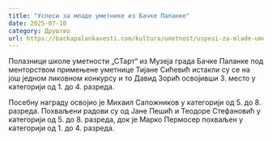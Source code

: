 ```yaml
---
title: "Успеси за младе уметнике из Бачке Паланке"
date: 2025-07-10
category: Друштво
url: https://backapalankavesti.com/kultura/umetnost/uspesi-za-mlade-umetnike-iz-backe-palanke/
---
```


Полазници школе уметности „СТарт“ из Музеја града Бачке Паланке под менторством примењене уметнице Тијане Сићевић истакли су се на још једном ликовном конкурсу и то Давид Зорић освојивши 3. место у категорији од 1. до 4. разреда.

Посебну награду освојио је Михаил Сапожников у категорији од 5. до 8. разреда. Похваљени радови су од Јане Пешић и Теодоре Стефановић у категорији од 5. до 8. разреда, док је Марко Пермосер похваљен у категорији од 1. до 4. разреда.
